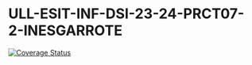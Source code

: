 # ULL-ESIT-INF-DSI-23-24-PRCT07-2-INESGARROTE

[![Coverage Status](https://coveralls.io/repos/github/inesgarrote/ull-esit-inf-dsi-23-24-prct07-2-inesgarrote/badge.svg?branch=main)](https://coveralls.io/github/inesgarrote/ull-esit-inf-dsi-23-24-prct07-2-inesgarrote?branch=main)